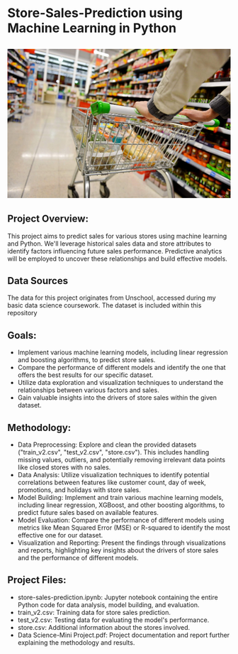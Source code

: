 # Store-Sales-Prediction using Machine Learning in Python

![](intro_image.jpg)
---

## Project Overview: 
This project aims to predict sales for various stores using machine learning and Python. We'll leverage historical sales data and store attributes to identify factors influencing future sales performance. Predictive analytics will be employed to uncover these relationships and build effective models.

## Data Sources
The data for this project originates from Unschool, accessed during my basic data science coursework. The dataset is included within this repository 



## Goals:
* Implement various machine learning models, including linear regression and boosting algorithms, to predict store sales.
* Compare the performance of different models and identify the one that offers the best results for our specific dataset.
* Utilize data exploration and visualization techniques to understand the relationships between various factors and sales.
* Gain valuable insights into the drivers of store sales within the given dataset.

## Methodology:
* Data Preprocessing: Explore and clean the provided datasets ("train_v2.csv", "test_v2.csv", "store.csv"). This includes handling missing values, outliers, and potentially removing irrelevant data points like closed stores with no sales.
* Data Analysis: Utilize visualization techniques to identify potential correlations between features like customer count, day of week, promotions, and holidays with store sales.
* Model Building: Implement and train various machine learning models, including linear regression, XGBoost, and other boosting algorithms, to predict future sales based on available features.
* Model Evaluation: Compare the performance of different models using metrics like Mean Squared Error (MSE) or R-squared to identify the most effective one for our dataset.
* Visualization and Reporting: Present the findings through visualizations and reports, highlighting key insights about the drivers of store sales and the performance of different models.

## Project Files:
* store-sales-prediction.ipynb: Jupyter notebook containing the entire Python code for data analysis, model building, and evaluation.
* train_v2.csv: Training data for store sales prediction.
* test_v2.csv: Testing data for evaluating the model's performance.
* store.csv: Additional information about the stores involved.
* Data Science-Mini Project.pdf: Project documentation and report further explaining the methodology and results.
  
  
